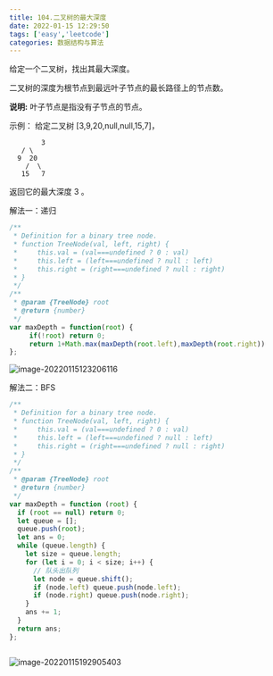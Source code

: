 ```yaml
---
title: 104.二叉树的最大深度
date: 2022-01-15 12:29:50
tags: ['easy','leetcode']
categories: 数据结构与算法
---
```


给定一个二叉树，找出其最大深度。

二叉树的深度为根节点到最远叶子节点的最长路径上的节点数。

**说明:** 叶子节点是指没有子节点的节点。

<!--more-->

示例：
给定二叉树 [3,9,20,null,null,15,7]，

    		3
       / \
      9  20
        /  \
       15   7

返回它的最大深度 3 。

解法一：递归

```js
/**
 * Definition for a binary tree node.
 * function TreeNode(val, left, right) {
 *     this.val = (val===undefined ? 0 : val)
 *     this.left = (left===undefined ? null : left)
 *     this.right = (right===undefined ? null : right)
 * }
 */
/**
 * @param {TreeNode} root
 * @return {number}
 */
var maxDepth = function(root) {
     if(!root) return 0;
     return 1+Math.max(maxDepth(root.left),maxDepth(root.right))
};
```

![image-20220115123206116](https://gitee.com/Squirrel_01/img/raw/master/img/image-20220115123206116.png)

解法二：BFS

```js
/**
 * Definition for a binary tree node.
 * function TreeNode(val, left, right) {
 *     this.val = (val===undefined ? 0 : val)
 *     this.left = (left===undefined ? null : left)
 *     this.right = (right===undefined ? null : right)
 * }
 */
/**
 * @param {TreeNode} root
 * @return {number}
 */
var maxDepth = function (root) {
  if (root == null) return 0;
  let queue = [];
  queue.push(root);
  let ans = 0;
  while (queue.length) {
    let size = queue.length;
    for (let i = 0; i < size; i++) {
      // 队头出队列
      let node = queue.shift();
      if (node.left) queue.push(node.left);
      if (node.right) queue.push(node.right);
    }
    ans += 1;
  }
  return ans;
};



```

![image-20220115192905403](https://gitee.com/Squirrel_01/img/raw/master/img/image-20220115192905403.png)
